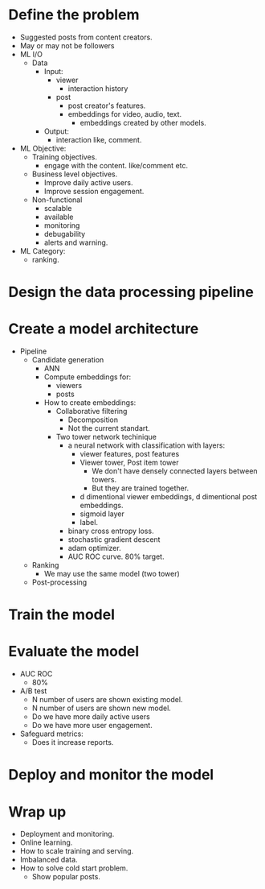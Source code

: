 # Define the problem
-  Suggested posts from content creators.
- May or may not be followers
- ML I/O
    - Data
      - Input:
        - viewer
          - interaction history
        - post
          - post creator's features.
          - embeddings for video, audio, text.
            - embeddings created by other models.
      - Output:
        - interaction like, comment.
- ML Objective:
  - Training objectives.
    - engage with the content. like/comment etc. 
  - Business level objectives.
    - Improve daily active users.
    - Improve session engagement.
  - Non-functional 
    - scalable
    - available
    - monitoring
    - debugability
    - alerts and warning.
- ML Category:
  - ranking.
# Design the data processing pipeline
# Create a model architecture
- Pipeline
  - Candidate generation
    - ANN
    - Compute embeddings for:
      - viewers
      - posts
    - How to create embeddings:
      - Collaborative filtering
        - Decomposition
        - Not the current standart.
      - Two tower network techinique
        - a neural network with classification with layers:
          - viewer features, post features
          - Viewer tower, Post item tower
            - We don't have densely connected layers between towers.
            - But they are trained together.
          - d dimentional viewer embeddings, d dimentional post embeddings.
          - sigmoid layer
          - label.
        - binary cross entropy loss.
        - stochastic gradient descent
        - adam optimizer.
        - AUC ROC curve. 80% target.
  - Ranking
    - We may use the same model (two tower)
  - Post-processing
# Train the model
# Evaluate the model
- AUC ROC
  - 80%
- A/B test
  - N number of users are shown existing model.
  - N number of users are shown new model.
  - Do we have more daily active users
  - Do we have more user engagement.
- Safeguard metrics:
  - Does it increase reports.
# Deploy and monitor the model
# Wrap up 
- Deployment and monitoring.
- Online learning.
- How to scale training and serving.
- Imbalanced data.
- How to solve cold start problem.
  - Show popular posts.